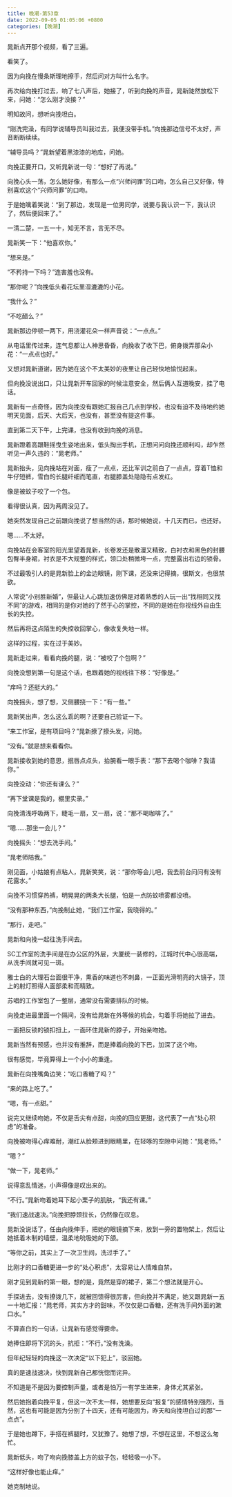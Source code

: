 ```yaml
---
title: 晚潮-第53章
date: 2022-09-05 01:05:06 +0800
categories: [晚潮]
---
```


晁新点开那个视频，看了三遍。

看笑了。

因为向挽在慢条斯理地擦手，然后问对方叫什么名字。

再次给向挽打过去，响了七八声后，她接了，听到向挽的声音，晁新陡然放松下来，问她：“怎么刚才没接？”

明知故问，想听向挽坦白。

“刚洗完澡，有同学说辅导员叫我过去，我便没带手机。”向挽那边信号不太好，声音断断续续。

“辅导员吗？”晁新望着黑漆漆的地库，问她。

向挽正要开口，又听晁新说一句：“想好了再说。”

向挽心头一荡，怎么她好像，有那么一点“兴师问罪”的口吻，怎么自己又好像，特别喜欢这个“兴师问罪”的口吻。

于是她噙着笑说：“到了那边，发现是一位男同学，说要与我认识一下，我认识了，然后便回来了。”

一清二楚，一五一十，知无不言，言无不尽。

晁新笑一下：“他喜欢你。”

“想来是。”

“不矜持一下吗？”连害羞也没有。

“那你呢？”向挽低头看花坛里湿漉漉的小花。

“我什么？”

“不吃醋么？”

晁新那边停顿一两下，用浇灌花朵一样声音说：“一点点。”

从电话里传过来，连气息都让人神思昏昏，向挽收了收下巴，俯身拨弄那朵小花：“一点点也好。”

又想对晁新道谢，因为她在这个不太美妙的夜里让自己轻快地愉悦起来。

但向挽没说出口，只让晁新开车回家的时候注意安全，然后俩人互道晚安，挂了电话。

晁新有一点奇怪，因为向挽没有跟她汇报自己几点到学校，也没有迫不及待地约她明天见面，后天、大后天，也没有，甚至没有提这件事。

直到第二天下午，上完课，也没有收到向挽的消息。

晁新蹬着高跟鞋摇曳生姿地出来，低头掏出手机，正想问问向挽还顺利吗，却乍然听见一声久违的：“晁老师。”

晁新抬头，见向挽站在对面，瘦了一点点，还比军训之前白了一点点，穿着T恤和牛仔短裤，雪白的长腿纤细而笔直，右腿膝盖处隐隐有点发红。

像是被蚊子咬了一个包。

看得很认真，因为两周没见了。

她突然发现自己之前跟向挽说了想当然的话，那时候她说，十几天而已，也还好。

嗯……不太好。

向挽站在会客室的阳光里望着晁新，长卷发还是散漫又精致，白衬衣和黑色的封腰包臀半身裙，衬衣是不大规整的样式，领口处稍微垮一点，完整露出右边的锁骨。

不过最吸引人的是晁新脸上的金边眼镜，刚下课，还没来记得摘，很斯文，也很禁欲。

人常说“小别胜新婚”，但最让人心跳加速仿佛是对着熟悉的人玩一出“找相同又找不同”的游戏，相同的是你对她的了然于心的掌控，不同的是她在你视线外自由生长的失控。

然后再将这点陌生的失控收回掌心，像收复失地一样。

这样的过程，实在过于美妙。

晁新走过来，看看向挽的腿，说：“被咬了个包啊？”

向挽没想到第一句是这个话，也跟着她的视线往下移：“好像是。”

“痒吗？还挺大的。”

向挽摇头，想了想，又侧腰挠一下：“有一些。”

晁新笑出声，怎么这么乖的啊？还要自己验证一下。

“来工作室，是有项目吗？”晁新撩了撩头发，问她。

“没有。”就是想来看看你。

晁新接收到她的意思，抿唇点点头，抬腕看一眼手表：“那下去喝个咖啡？我请你。”

向挽没动：“你还有课么？”

“再下堂课是我的，棚里实录。”

向挽清浅呼吸两下，睫毛一扇，又一扇，说：“那不喝咖啡了。”

“嗯……那坐一会儿？”

向挽摇头：“想去洗手间。”

“晁老师陪我。”

刚见面，小姑娘有点粘人，晁新笑笑，说：“那你等会儿吧，我去前台问问有没有花露水。”

向挽不习惯穿热裤，明晃晃的两条大长腿，怕是一点防蚊喷雾都没喷。

“没有那种东西，”向挽制止她，“我们工作室，我晓得的。”

“那行，走吧。”

晁新和向挽一起往洗手间去。

SC工作室的洗手间是在办公区的外层，大厦统一装修的，江城时代中心很高端，从洗手间就可见一斑。

雅士白的大理石台面很干净，熏香的味道也不刺鼻，一正面光滑明亮的大镜子，顶上的射灯照得人面部柔和而精致。

苏唱的工作室包了一整层，通常没有需要排队的时候。

向挽走进最里面一个隔间，没有给晁新在外等候的机会，勾着手将她拉了进去。

一面把反锁的锁扣扭上，一面环住晁新的脖子，开始亲吻她。

晁新当然有预感，也并没有推辞，而是捧着向挽的下巴，加深了这个吻。

很有感觉，毕竟算得上一个小小的重逢。

晁新在向挽嘴角边笑：“吃口香糖了吗？”

“来的路上吃了。”

“嗯，有一点甜。”

说完又继续吻她，不仅是舌尖有点甜，向挽的回应更甜，这代表了一点“处心积虑”的准备。

向挽被吻得心痒难耐，潮红从脸颊进到眼睛里，在轻啄的空隙中问她：“晁老师。”

“嗯？”

“做一下，晁老师。”

说得意乱情迷，小声得像是叹出来的。

“不行。”晁新吻着她耳下起小栗子的肌肤，“我还有课。”

“我们速战速决。”向挽把脖颈拉长，仍然像在叹息。

晁新没说话了，任由向挽伸手，把她的眼镜摘下来，放到一旁的置物架上，然后让她抵着木制的墙壁，温柔地吮吸她的下颌。

“等你之前，其实上了一次卫生间，洗过手了。”

比刚才的口香糖更进一步的“处心积虑”，太容易让人情难自禁。

刚才见到晁新的第一眼，想的是，竟然是穿的裙子，第二个想法就是开心。

手探进去，没有撩拨几下，就被回馈得很厉害，但向挽并不满足，她又跟晁新一五一十地汇报：“晁老师，其实方才的甜味，不仅仅是口香糖，还有洗手间外面的漱口水。”

不算直白的一句话，让晁新有感觉得要命。

她捧住即将下沉的头，抗拒：“不行。”没有洗澡。

但年纪轻轻的向挽这一次决定“以下犯上”，驳回她。

真的是速战速决，快到晁新自己都恍惚而诧异。

不知道是不是因为要控制声量，或者是怕万一有学生进来，身体尤其紧张。

然后她抱着向挽平复，但这一次不太一样，她想要反向“报复”的感情特别强烈，当然，这也有可能是因为分别了十四天，还有可能因为，昨天和向挽坦白过的那“一点点”。

于是她也蹲下，手搭在裤腿时，又犹豫了。她想了想，不想在这里，不想这么匆忙。

晁新低头，吻了吻向挽膝盖上方的蚊子包，轻轻吸一小下。

“这样好像也能止痒。”

她克制地说。

